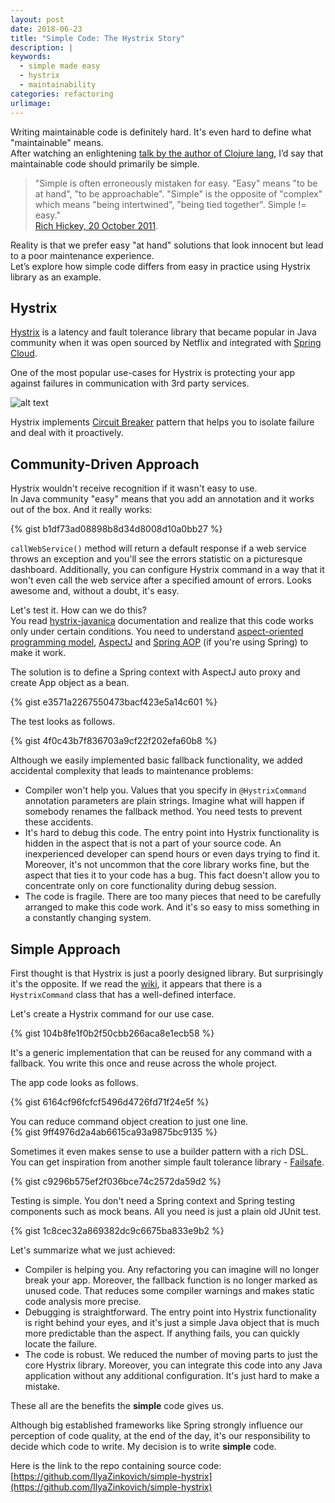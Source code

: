 ```yaml
---
layout: post
date: 2018-06-23
title: "Simple Code: The Hystrix Story"
description: |
keywords:
  - simple made easy
  - hystrix
  - maintainability
categories: refactoring
urlimage: 
---
```


Writing maintainable code is definitely hard. It's even hard to define what "maintainable" means.  
After watching an enlightening [talk by the author of Clojure lang](https://www.infoq.com/presentations/Simple-Made-Easy/), I’d say that maintainable code should primarily be simple.  

>"Simple is often erroneously mistaken for easy. "Easy" means "to be at hand", "to be approachable". "Simple" is the opposite of "complex" which means "being intertwined", "being tied together". Simple != easy."  
>[Rich Hickey, 20 October 2011](https://www.infoq.com/presentations/Simple-Made-Easy/). 

Reality is that we prefer easy "at hand" solutions that look innocent but lead to a poor maintenance experience.  
Let’s explore how simple code differs from easy in practice using Hystrix library as an example.  

<!--more-->

## Hystrix

[Hystrix](https://github.com/Netflix/hystrix/wiki) is a latency and fault tolerance library that became popular in Java community when it was open sourced by Netflix and integrated with [Spring Cloud](https://cloud.spring.io/spring-cloud-netflix/).  

One of the most popular use-cases for Hystrix is protecting your app against failures in communication with 3rd party services.

![alt text](https://bit.ly/2tnpQ6L?style=centered "use case")

Hystrix implements [Circuit Breaker](https://martinfowler.com/bliki/CircuitBreaker.html) pattern that helps you to isolate failure and deal with it proactively.

## Community-Driven Approach

Hystrix wouldn't receive recognition if it wasn't easy to use.  
In Java community "easy" means that you add an annotation and it works out of the box. And it really works:

{% gist b1df73ad08898b8d34d8008d10a0bb27 %}

`callWebService()` method will return a default response if a web service throws an exception and you'll see the errors statistic on a picturesque dashboard. Additionally, you can configure Hystrix command in a way that it won't even call the web service after a specified amount of errors. 
Looks awesome and, without a doubt, it's easy.  

Let's test it. How can we do this?  
You read [hystrix-javanica](https://github.com/Netflix/Hystrix/blob/master/hystrix-contrib/hystrix-javanica/README.md) documentation and realize that this code works only under certain conditions. You need to understand [aspect-oriented programming model](https://en.wikipedia.org/wiki/Aspect-oriented_programming), [AspectJ](https://www.eclipse.org/aspectj/) and [Spring AOP](https://docs.spring.io/spring/docs/current/spring-framework-reference/core.html#aop) (if you're using Spring) to make it work.  

The solution is to define a Spring context with AspectJ auto proxy and create App object as a bean.

{% gist e3571a2267550473bacf423e5a14c601 %}

The test looks as follows.  

{% gist 4f0c43b7f836703a9cf22f202efa60b8 %}

Although we easily implemented basic fallback functionality, we added accidental complexity that leads to maintenance problems:
- Compiler won't help you. Values that you specify in `@HystrixCommand` annotation parameters are plain strings. Imagine what will happen if somebody renames the fallback method. You need tests to prevent these accidents.  
- It's hard to debug this code. The entry point into Hystrix functionality is hidden in the aspect that is not a part of your source code. An inexperienced developer can spend hours or even days trying to find it. Moreover, it's not uncommon that the core library works fine, but the aspect that ties it to your code has a bug. This fact doesn't allow you to concentrate only on core functionality during debug session.  
- The code is fragile. There are too many pieces that need to be carefully arranged to make this code work. And it's so easy to miss something in a constantly changing system.  

## Simple Approach

First thought is that Hystrix is just a poorly designed library. But surprisingly it's the opposite.
If we read the [wiki](https://github.com/Netflix/Hystrix/wiki/How-To-Use), it appears that there is a `HystrixCommand` class that has a well-defined interface.

Let's create a Hystrix command for our use case.

{% gist 104b8fe1f0b2f50cbb266aca8e1ecb58 %}

It's a generic implementation that can be reused for any command with a fallback. You write this once and reuse across the whole project.

The app code looks as follows.

{% gist 6164cf96fcfcf5496d4726fd71f24e5f %}

You can reduce command object creation to just one line.  
{% gist 9ff4976d2a4ab6615ca93a9875bc9135 %}

Sometimes it even makes sense to use a builder pattern with a rich DSL. You can get inspiration from another simple fault tolerance library - [Failsafe](https://github.com/jhalterman/failsafe).  

{% gist c9296b575ef2f036bce74c2572da59d2 %}

Testing is simple. You don't need a Spring context and Spring testing components such as mock beans. All you need is just a plain old JUnit test.  

{% gist 1c8cec32a869382dc9c6675ba833e9b2 %}

Let's summarize what we just achieved:  

- Compiler is helping you. Any refactoring you can imagine will no longer break your app. Moreover, the fallback function is no longer marked as unused code. That reduces some compiler warnings and makes static code analysis more precise.  
- Debugging is straightforward. The entry point into Hystrix functionality is right behind your eyes, and it's just a simple Java object that is much more predictable than the aspect. If anything fails, you can quickly locate the failure.  
- The code is robust. We reduced the number of moving parts to just the core Hystrix library. Moreover, you can integrate this code into any Java application without any additional configuration. It's just hard to make a mistake.  

These all are the benefits the **simple** code gives us. 

Although big established frameworks like Spring strongly influence our perception of code quality, at the end of the day, it's our responsibility to decide which code to write. My decision is to write **simple** code.

Here is the link to the repo containing source code: 
[https://github.com/IlyaZinkovich/simple-hystrix](https://github.com/IlyaZinkovich/simple-hystrix)
